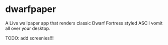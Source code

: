 # dwarfpaper

A Live wallpaper app that renders classic Dwarf Fortress styled ASCII vomit all over your desktop.

TODO: add screenies!!!
